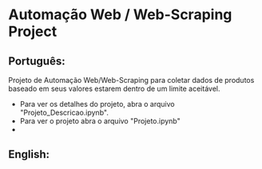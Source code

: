 # Automação Web / Web-Scraping Project

## Português:
Projeto de Automação Web/Web-Scraping para coletar dados de produtos baseado em seus valores estarem dentro de um limite aceitável.<br>
*    Para ver os detalhes do projeto, abra o arquivo "Projeto_Descricao.ipynb".
*    Para ver o projeto abra o arquivo "Projeto.ipynb"
*    
## English:
